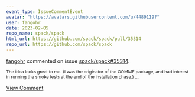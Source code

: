 ```yaml
---
event_type: IssueCommentEvent
avatar: "https://avatars.githubusercontent.com/u/4489119?"
user: fangohr
date: 2023-02-05
repo_name: spack/spack
html_url: https://github.com/spack/spack/pull/35314
repo_url: https://github.com/spack/spack
---
```


<a href='https://github.com/fangohr' target='_blank'>fangohr</a> commented on issue <a href='https://github.com/spack/spack/pull/35314' target='_blank'>spack/spack#35314</a>.

<small>The idea looks great to me. (I was the originator of the OOMMF package, and had interest in running the smoke tests at the end of the installation phase.)...</small>

<a href='https://github.com/spack/spack/pull/35314' target='_blank'>View Comment</a>